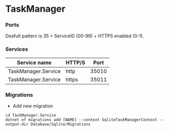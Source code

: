 # TaskManager

### Ports
Deafult pattern is 35 + ServiceID (00-99) + HTTPS enabled (0-1).

### Services
| Service name        | HTTP/S  | Port  |
|---------------------|---------|-------|
| TaskManager.Service | http    | 35010 |
| TaskManager.Service | https   | 35011 |

### Migrations

- Add new migration
```
cd TaskManager.Service
dotnet ef migrations add [NAME] --context SqliteTaskManagerContext --output-dir Database/Sqlite/Migrations
```
